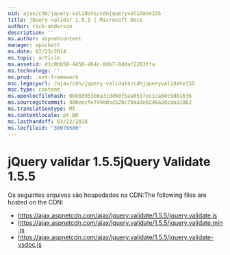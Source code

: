 ```yaml
---
uid: ajax/cdn/jquery-validate/cdnjqueryvalidate155
title: jQuery validar 1.5.5 | Microsoft Docs
author: rick-anderson
description: ''
ms.author: aspnetcontent
manager: wpickett
ms.date: 07/23/2014
ms.topic: article
ms.assetid: d1c0bb58-4450-464c-8db7-8ddaf2283ffa
ms.technology: ''
ms.prod: .net-framework
msc.legacyurl: /ajax/cdn/jquery-validate/cdnjqueryvalidate155
msc.type: content
ms.openlocfilehash: 0bb8d953b6a31dd60f5aa0537ec1ca60c9d81636
ms.sourcegitcommit: 48beecfe749ddac52bc79aa3eb246a2dcdaa1862
ms.translationtype: MT
ms.contentlocale: pt-BR
ms.lasthandoff: 03/22/2018
ms.locfileid: "30070580"
---
```

<a name="jquery-validate-155"></a><span data-ttu-id="14a24-102">jQuery validar 1.5.5</span><span class="sxs-lookup"><span data-stu-id="14a24-102">jQuery Validate 1.5.5</span></span>
====================
<span data-ttu-id="14a24-103">Os seguintes arquivos são hospedados na CDN:</span><span class="sxs-lookup"><span data-stu-id="14a24-103">The following files are hosted on the CDN:</span></span>

- https://ajax.aspnetcdn.com/ajax/jquery.validate/1.5.5/jquery.validate.js
- https://ajax.aspnetcdn.com/ajax/jquery.validate/1.5.5/jquery.validate.min.js
- https://ajax.aspnetcdn.com/ajax/jquery.validate/1.5.5/jquery.validate-vsdoc.js
